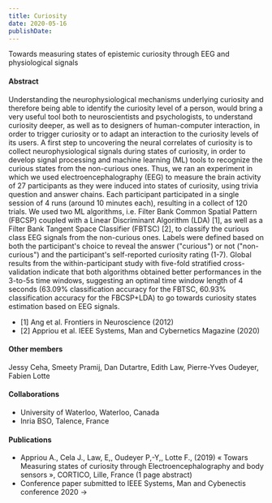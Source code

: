 ```yaml
---
title: Curiosity
date: 2020-05-16
publishDate: 
---
```


Towards measuring states of epistemic curiosity through EEG and physiological signals


<!--more-->

#### Abstract
Understanding the neurophysiological mechanisms underlying curiosity and therefore being able to identify the curiosity level of a person, would bring a very useful tool both to neuroscientists and psychologists, to understand curiosity deeper, as well as to designers of human-computer interaction, in order to trigger curiosity or to adapt an interaction to the curiosity levels of its users. A first step to uncovering the neural correlates of curiosity is to collect neurophysiological signals during states of curiosity, in order to develop signal processing and machine learning (ML) tools to recognize the curious states from the non-curious ones. Thus, we ran an experiment in which we used electroencephalography (EEG) to measure the brain activity of 27 participants as they were induced into states of curiosity, using trivia question and answer chains. Each participant participated in a single session of 4 runs (around 10 minutes each), resulting in a collect of 120 trials. We used two ML algorithms, i.e. Filter Bank Common Spatial Pattern (FBCSP) coupled with a Linear Discriminant Algorithm (LDA) [1], as well as a Filter Bank Tangent Space Classifier (FBTSC) [2], to classify the curious class EEG signals from the non-curious ones. Labels were defined based on both the participant's choice to reveal the answer ("curious") or not ("non-curious") and the participant's self-reported curiosity rating (1-7). Global results from the within-participant study with five-fold stratified cross-validation indicate that both algorithms obtained better performances in the 3-to-5s time windows, suggesting an optimal time window length of 4 seconds (63.09% classification accuracy for the FBTSC, 60.93% classification accuracy for the FBCSP+LDA) to go towards curiosity states estimation based on EEG signals.

* [1] Ang et al. Frontiers in Neuroscience (2012)
* [2] Appriou et al. IEEE Systems, Man and Cybernetics Magazine (2020)

#### Other members
Jessy Ceha, Smeety Pramij, Dan Dutartre, Edith Law, Pierre-Yves Oudeyer, Fabien Lotte

#### Collaborations

- University of Waterloo, Waterloo, Canada
- Inria BSO, Talence, France

#### Publications

- Appriou A., Cela J., Law, E,, Oudeyer P,-Y,, Lotte F., (2019) « Towars Measuring states of curiosity through Electroencephalography and body sensors », CORTICO, Lille, France (1 page abstract)
- Conference paper submitted to IEEE Systems, Man and Cybenectis conference 2020 ->







